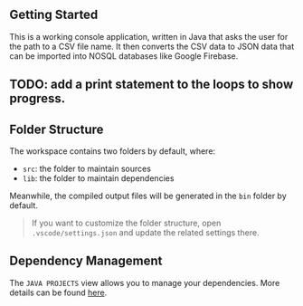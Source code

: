 ## Getting Started

This is a working console application, written in Java that asks the user for the path to a CSV file name. It then converts the CSV data to JSON data that can be imported into NOSQL databases like Google Firebase.
## TODO: add a print statement to the loops to show progress. 
## Folder Structure

The workspace contains two folders by default, where:

- `src`: the folder to maintain sources
- `lib`: the folder to maintain dependencies

Meanwhile, the compiled output files will be generated in the `bin` folder by default.

> If you want to customize the folder structure, open `.vscode/settings.json` and update the related settings there.

## Dependency Management

The `JAVA PROJECTS` view allows you to manage your dependencies. More details can be found [here](https://github.com/microsoft/vscode-java-dependency#manage-dependencies).
